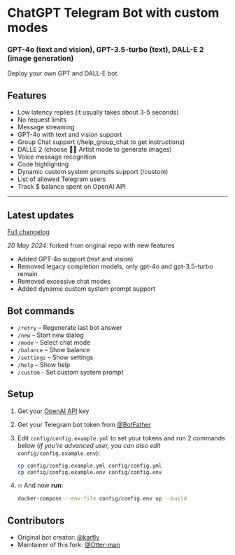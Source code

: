 # ChatGPT Telegram Bot with custom modes
### GPT-4o (text and vision),  GPT-3.5-turbo (text), DALL-E 2 (image generation)

Deploy your own GPT and DALL-E bot.

## Features
- Low latency replies (it usually takes about 3-5 seconds)
- No request limits
- Message streaming
- GPT-4o with text and vision support
- Group Chat support (/help_group_chat to get instructions)
- DALLE 2 (choose 👩‍🎨 Artist mode to generate images)
- Voice message recognition
- Code highlighting
- Dynamic custom system prompts support (/custom) 
- List of allowed Telegram users
- Track $ balance spent on OpenAI API

---

## Latest updates

[Full changelog](CHANGELOG.md)

*20 May 2024*: forked from original repo with new features
  - Added GPT-4o support (text and vision)
  - Removed legacy completion models, only gpt-4o and gpt-3.5-turbo remain
  - Removed excessive chat modes
  - Added dynamic custom system prompt support

## Bot commands
- `/retry` – Regenerate last bot answer
- `/new` – Start new dialog
- `/mode` – Select chat mode
- `/balance` – Show balance
- `/settings` – Show settings
- `/help` – Show help
- `/custom` - Set custom system prompt

## Setup
1. Get your [OpenAI API](https://platform.openai.com/api-keys) key

2. Get your Telegram bot token from [@BotFather](https://t.me/BotFather)

3. Edit `config/config.example.yml` to set your tokens and run 2 commands below (*if you're advanced user, you can also edit* `config/config.example.env`):
    ```bash
    cp config/config.example.yml config/config.yml
    cp config/config.example.env config/config.env
    ```

4. 🔥 And now **run**:
    ```bash
    docker-compose --env-file config/config.env up --build
    ```

## Contributors
- Original bot creator: [@karfly](https://github.com/karfly)
- Maintainer of this fork: [@Otter-man](https://github.com/Otter-man)